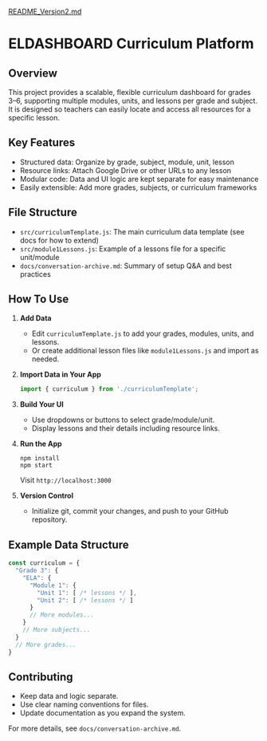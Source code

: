 [README_Version2.md](https://github.com/user-attachments/files/22031343/README_Version2.md)
# ELDASHBOARD Curriculum Platform

## Overview

This project provides a scalable, flexible curriculum dashboard for grades 3–6, supporting multiple modules, units, and lessons per grade and subject. It is designed so teachers can easily locate and access all resources for a specific lesson.

## Key Features

- Structured data: Organize by grade, subject, module, unit, lesson
- Resource links: Attach Google Drive or other URLs to any lesson
- Modular code: Data and UI logic are kept separate for easy maintenance
- Easily extensible: Add more grades, subjects, or curriculum frameworks

## File Structure

- `src/curriculumTemplate.js`: The main curriculum data template (see docs for how to extend)
- `src/module1Lessons.js`: Example of a lessons file for a specific unit/module
- `docs/conversation-archive.md`: Summary of setup Q&A and best practices

## How To Use

1. **Add Data**
   - Edit `curriculumTemplate.js` to add your grades, modules, units, and lessons.
   - Or create additional lesson files like `module1Lessons.js` and import as needed.

2. **Import Data in Your App**
   ```js
   import { curriculum } from './curriculumTemplate';
   ```

3. **Build Your UI**
   - Use dropdowns or buttons to select grade/module/unit.
   - Display lessons and their details including resource links.

4. **Run the App**
   ```
   npm install
   npm start
   ```
   Visit `http://localhost:3000`

5. **Version Control**
   - Initialize git, commit your changes, and push to your GitHub repository.

## Example Data Structure

```js
const curriculum = {
  "Grade 3": {
    "ELA": {
      "Module 1": {
        "Unit 1": [ /* lessons */ ],
        "Unit 2": [ /* lessons */ ]
      }
      // More modules...
    }
    // More subjects...
  }
  // More grades...
}
```

## Contributing

- Keep data and logic separate.
- Use clear naming conventions for files.
- Update documentation as you expand the system.

For more details, see `docs/conversation-archive.md`.
